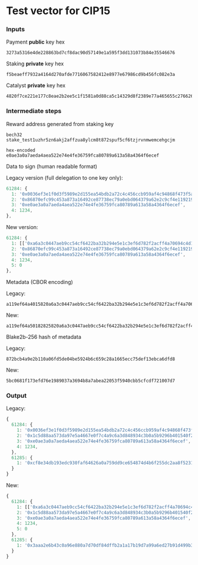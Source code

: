 # Test vector for CIP15

### Inputs

Payment **public** key hex
```
3273a5316e4de228863bd7cf8dac90d57149e1a595f3dd131073b84e35546676
```

Staking **private** key hex
```
f5beaeff7932a4164d270afde7716067582412e8977e67986cd9b456fc082e3a
```

Catalyst **private** key hex
```
4820f7ce221e177c8eae2b2ee5c1f1581a0d88ca5c14329d8f2389e77a465655c27662621bfb99cb9445bf8114cc2a630afd2dd53bc88c08c5f2aed8e9c7cb89
```

### Intermediate steps

Reward address generated from staking key
```
bech32
stake_test1uzhr5zn6akj2affzua8ylcm8t872spuf5cf6tzjrvnmwemcehgcjm

hex-encoded
e0ae3a0a7aeda4aea522e74e4fe36759fca80789a613a58a4364f6ecef
```

Data to sign (human readable format)

Legacy version (full delegation to one key only):
```javascript
61284: {
  1: '0x0036ef3e1f0d3f5989e2d155ea54bdb2a72c4c456ccb959af4c94868f473f5a0',
  2: '0x86870efc99c453a873a16492ce87738ec79a0ebd064379a62e2c9cf4e119219e',
  3: '0xe0ae3a0a7aeda4aea522e74e4fe36759fca80789a613a58a4364f6ecef',
  4: 1234,
},
```

New version:
```javascript
61284: {
  1: [['0xa6a3c0447aeb9cc54cf6422ba32b294e5e1c3ef6d782f2acff4a70694c4d1663', 1], ['0x00588e8e1d18cba576a4d35758069fe94e53f638b6faf7c07b8abd2bc5c5cdee', 3]],
  2: '0x86870efc99c453a873a16492ce87738ec79a0ebd064379a62e2c9cf4e119219e',
  3: '0xe0ae3a0a7aeda4aea522e74e4fe36759fca80789a613a58a4364f6ecef',
  4: 1234,
  5: 0
},
```


Metadata (CBOR encoding)

Legacy:
```
a119ef64a4015820a6a3c0447aeb9cc54cf6422ba32b294e5e1c3ef6d782f2acff4a70694c4d166302582086870efc99c453a873a16492ce87738ec79a0ebd064379a62e2c9cf4e119219e03581de0ae3a0a7aeda4aea522e74e4fe36759fca80789a613a58a4364f6ecef041904d2
```

New:
```
a119ef64a50182825820a6a3c0447aeb9cc54cf6422ba32b294e5e1c3ef6d782f2acff4a70694c4d16630182582000588e8e1d18cba576a4d35758069fe94e53f638b6faf7c07b8abd2bc5c5cdee0302582086870efc99c453a873a16492ce87738ec79a0ebd064379a62e2c9cf4e119219e03581de0ae3a0a7aeda4aea522e74e4fe36759fca80789a613a58a4364f6ecef041904d20500
```

Blake2b-256 hash of metadata

Legacy:
```
872bcb4a9e2b110a06fd5de04be5924b6c659c28a1665ecc75def13ebca6dfd8
```

New:
```
5bc0681f173efd76e1989037a3694b8a7abea22053f5940cbb5cfcdf721007d7
```

### Output

Legacy:
```javascript
{
  61284: {
    1: '0x0036ef3e1f0d3f5989e2d155ea54bdb2a72c4c456ccb959af4c94868f473f5a0',
    2: '0x1c5d88aa573da97e5a4667e0f7c4a9c6a3d848934c3b0a5b9296b401540f2aef',
    3: '0xe0ae3a0a7aeda4aea522e74e4fe36759fca80789a613a58a4364f6ecef',
    4: 1234,
  },
  61285: {
    1: '0xcf8e34db193edc930faf64626a0a759dd9ce654874d4b6f255dc2aa8f52313b6dbb9aa1b162b43ed8946668edca920dd34f5a51a14130814fdc86adb6218b501'
  }
}
```

New:
```javascript
{
  61284: {
    1: [['0xa6a3c0447aeb9cc54cf6422ba32b294e5e1c3ef6d782f2acff4a70694c4d1663', 1], ['0x00588e8e1d18cba576a4d35758069fe94e53f638b6faf7c07b8abd2bc5c5cdee', 3]],
    2: '0x1c5d88aa573da97e5a4667e0f7c4a9c6a3d848934c3b0a5b9296b401540f2aef',
    3: '0xe0ae3a0a7aeda4aea522e74e4fe36759fca80789a613a58a4364f6ecef',
    4: 1234,
    5: 0
  },
  61285: {
    1: '0x3aaa2e6b43c0a96e880a7d70df84dffb2a1a17b19d7a99a6ed27b91d499b32027c43acfbf6dff097af7634b2ee38c8039af259b0b6a64316f02b4ffee28a0608'
  }
}
```